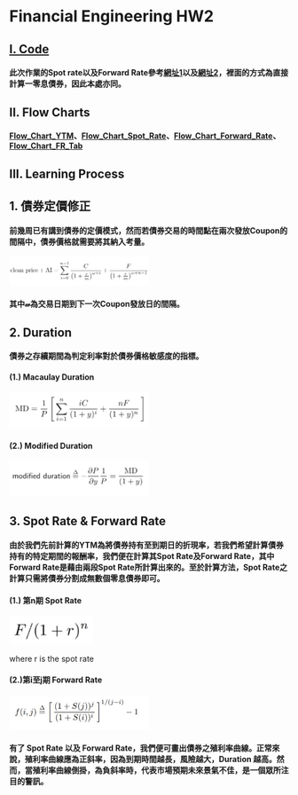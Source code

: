 # Financial Engineering HW2
## [**I. Code**](https://github.com/fatdanny77/Financial_Engineering/blob/master/HW2/Financial%20Engineering_HW2_ver2.ipynb)
#### 此次作業的Spot rate以及Forward Rate參考[網址1](https://www.trignosource.com/finance/spot%20rate.html#Calculator)以及[網址2](https://www.trignosource.com/finance/Forward%20rate.html#Calculator)，裡面的方式為直接計算一零息債券，因此本處亦同。   

##  **II. Flow Charts**
#### [**Flow_Chart_YTM**](https://github.com/fatdanny77/Financial_Engineering/blob/master/HW2/Flow_Charts/Flow_Chart_YTM.jpg)、[**Flow_Chart_Spot_Rate**](https://github.com/fatdanny77/Financial_Engineering/blob/master/HW2/Flow_Charts/Flow_Chart_Spot_Rate.jpg)、[**Flow_Chart_Forward_Rate**](https://github.com/fatdanny77/Financial_Engineering/blob/master/HW2/Flow_Charts/Flow_Chart_Forward_Rate.jpg)、[**Flow_Chart_FR_Tab**](https://github.com/fatdanny77/Financial_Engineering/blob/master/HW2/Flow_Charts/Flow_Chart_FR_Tab.jpg)

## **III. Learning Process**
## 1. 債券定價修正
#### 前幾周已有講到債券的定價模式，然而若債券交易的時間點在兩次發放Coupon的間隔中，債券價格就需要將其納入考量。

<img src="https://github.com/fatdanny77/Financial_Engineering/blob/master/HW2/figures/%E6%9C%AA%E5%91%BD%E5%90%8D.jpg" width="50%" height="50%" />

#### 其中𝓌為交易日期到下一次Coupon發放日的間隔。
## 2. Duration
#### 債券之存續期間為判定利率對於債券價格敏感度的指標。
#### (1.) Macaulay Duration

<img src="https://github.com/fatdanny77/Financial_Engineering/blob/master/HW2/figures/%E6%9C%AA%E5%91%BD%E5%90%8D1.jpg" width="50%" height="50%" />

#### (2.) Modified Duration

<img src="https://github.com/fatdanny77/Financial_Engineering/blob/master/HW2/figures/%E6%9C%AA%E5%91%BD%E5%90%8D2.jpg" width="50%" height="50%" />

## 3. Spot Rate & Forward Rate
#### 由於我們先前計算的YTM為將債券持有至到期日的折現率，若我們希望計算債券持有的特定期間的報酬率，我們便在計算其Spot Rate及Forward Rate，其中Forward Rate是藉由兩段Spot Rate所計算出來的。至於計算方法，Spot Rate之計算只需將債券分割成無數個零息債券即可。
#### (1.) 第n期 Spot Rate

<img src="https://github.com/fatdanny77/Financial_Engineering/blob/master/HW2/figures/%E6%9C%AA%E5%91%BD%E5%90%8D4.jpg  " width="30%" height="30%" />

where r is the spot rate

#### (2.)第i至j期 Forward Rate

<img src="https://github.com/fatdanny77/Financial_Engineering/blob/master/HW2/figures/%E6%9C%AA%E5%91%BD%E5%90%8D3.jpg" width="50%" height="50%" />

#### 有了 Spot Rate 以及 Forward Rate，我們便可畫出債券之殖利率曲線。正常來說，殖利率曲線應為正斜率，因為到期時間越長，風險越大，Duration 越高。然而，當殖利率曲線倒掛，為負斜率時，代表市場預期未來景氣不佳，是一個眾所注目的警訊。

